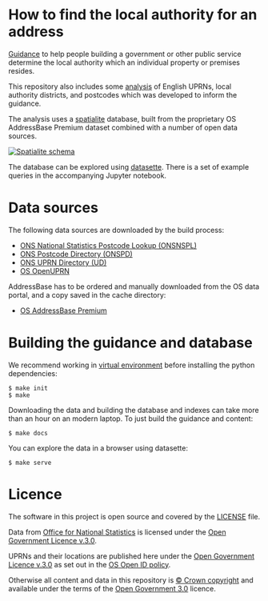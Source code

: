 # How to find the local authority for an address

[Guidance](https://digital-land.github.io/local-authority-addresses) to help people building a government or other public service determine the local authority which an individual property or premises resides.

This repository also includes some [analysis](https://digital-land.github.io/local-authority-addresses/analysis) of English UPRNs, local authority districts, and postcodes which was developed to inform the guidance.

The analysis uses a [spatialite](https://www.gaia-gis.it/fossil/libspatialite/index) database, built from the proprietary OS AddressBase Premium dataset combined with a number of open data sources.

<a href="https://www.flickr.com/photos/psd/50165771136/in/dateposted-public/" title="Spatialite schema"><img src="https://live.staticflickr.com/65535/50165771136_255fe99b5b_c.jpg" alt="Spatialite schema"></a>

The database can be explored using [datasette](https://datasette.readthedocs.io/en/stable/). There is a set of example queries in the accompanying Jupyter notebook.

# Data sources

The following data sources are downloaded by the build process:

  * [ONS National Statistics Postcode Lookup (ONSNSPL)](https://geoportal.statistics.gov.uk/search?collection=Dataset&sort=name&tags=all(PRD_NSPL))
  * [ONS Postcode Directory (ONSPD)](https://geoportal.statistics.gov.uk/search?collection=Dataset&sort=name&tags=all(PRD_ONSPD))
  * [ONS UPRN Directory (UD)](https://geoportal.statistics.gov.uk/search?collection=Dataset&sort=name&tags=all(PRD_ONSUD))
  * [OS OpenUPRN](https://osdatahub.os.uk/downloads/open/OpenUPRN)

AddressBase has to be ordered and manually downloaded from the OS data portal, and a copy saved in the cache directory:

  * [OS AddressBase Premium](https://www.ordnancesurvey.co.uk/business-government/products/addressbase-premium)

# Building the guidance and database

We recommend working in [virtual environment](http://docs.python-guide.org/en/latest/dev/virtualenvs/) before installing the python dependencies:

    $ make init
    $ make

Downloading the data and building the database and indexes can take more than an hour on an modern laptop.
To just build the guidance and content:

    $ make docs

You can explore the data in a browser using datasette:

    $ make serve

# Licence

The software in this project is open source and covered by the [LICENSE](LICENSE) file.

Data from [Office for National Statistics](https://www.ons.gov.uk/methodology/geography/licences) is licensed under the [Open Government Licence v.3.0](http://www.nationalarchives.gov.uk/doc/open-government-licence/version/3/).

UPRNs and their locations are published here under the [Open Government Licence v.3.0](http://www.nationalarchives.gov.uk/doc/open-government-licence/version/3/) as set out in the [OS Open ID policy](https://www.ordnancesurvey.co.uk/business-government/tools-support/open-mastermap-programme/open-id-policy).

Otherwise all content and data in this repository is
[© Crown copyright](http://www.nationalarchives.gov.uk/information-management/re-using-public-sector-information/copyright-and-re-use/crown-copyright/)
and available under the terms of the [Open Government 3.0](https://www.nationalarchives.gov.uk/doc/open-government-licence/version/3/) licence.
